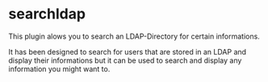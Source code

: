 # searchldap

This plugin alows you to search an LDAP-Directory for certain informations.

It has been designed to search for users that are stored in an LDAP and display
their informations but it can be used to search and display any information you
might want to.